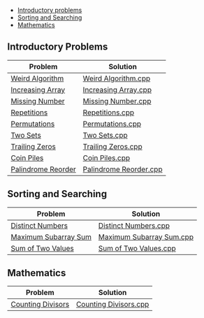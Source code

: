 - [Introductory problems](#introductory-problems)
- [Sorting and Searching](#sorting-and-searching)
- [Mathematics](#mathematics)
## Introductory Problems
| Problem | Solution |
| ------- | -------- |
| [Weird Algorithm](https://cses.fi/problemset/task/1068) | [Weird Algorithm.cpp](https://github.com/SohagMollik/CSES-Problem-Set-Solution/blob/main/Introductory%20Problems/Weird%20Algorithm.cpp) |
| [Increasing Array](https://cses.fi/problemset/task/1094) | [Increasing Array.cpp](https://github.com/SohagMollik/CSES-Problem-Set-Solution/blob/main/Introductory%20Problems/Increasing%20Array.cpp) |
| [Missing Number](https://cses.fi/problemset/task/1083) | [Missing Number.cpp](https://github.com/SohagMollik/CSES-Problem-Set-Solution/blob/main/Introductory%20Problems/Missing%20Number.cpp) |
| [Repetitions](https://cses.fi/problemset/task/1069) | [Repetitions.cpp](https://github.com/SohagMollik/CSES-Problem-Set-Solution/blob/main/Introductory%20Problems/Repetitions.cpp) |
| [Permutations](https://cses.fi/problemset/task/1070) | [Permutations.cpp](https://github.com/SohagMollik/CSES-Problem-Set-Solution/blob/main/Introductory%20Problems/Permutations.cpp) |
| [Two Sets](https://cses.fi/problemset/task/1092) | [Two Sets.cpp](https://github.com/SohagMollik/CSES-Problem-Set-Solution/blob/main/Introductory%20Problems/Two%20Sets.cpp) |
| [Trailing Zeros](https://cses.fi/problemset/task/1618/) | [Trailing Zeros.cpp](https://github.com/SohagMollik/CSES-Problem-Set-Solution/blob/main/Introductory%20Problems/Trailing%20Zeros.cpp) |
| [Coin Piles](https://cses.fi/problemset/task/1754/) | [Coin Piles.cpp](https://github.com/SohagMollik/CSES-Problem-Set-Solution/blob/main/Introductory%20Problems/Coin%20Piles.cpp) |
| [Palindrome Reorder](https://cses.fi/problemset/task/1755/) | [Palindrome Reorder.cpp](https://github.com/SohagMollik/CSES-Problem-Set-Solution/blob/main/Introductory%20Problems/Palindrome%20Reorder.cpp) |

## Sorting and Searching
| Problem | Solution |
| ------- | -------- |
| [Distinct Numbers](https://cses.fi/problemset/task/1621/) | [Distinct Numbers.cpp](https://github.com/SohagMollik/CSES-Problem-Set-Solution/blob/main/Sorting%20and%20Searching/Distinct%20Numbers.cpp) |
| [Maximum Subarray Sum](https://cses.fi/problemset/task/1643/) | [Maximum Subarray Sum.cpp](https://github.com/SohagMollik/CSES-Problem-Set-Solution/blob/main/Sorting%20and%20Searching/Maximum%20Subarray%20Sum.cpp) |
| [Sum of Two Values](https://cses.fi/problemset/task/1640/) | [Sum of Two Values.cpp](https://github.com/SohagMollik/CSES-Problem-Set-Solution/blob/main/Sorting%20and%20Searching/Sum%20of%20Two%20Values.cpp) |

## Mathematics
| Problem | Solution |
| ------- | -------- |
| [Counting Divisors](https://cses.fi/problemset/task/1713) | [Counting Divisors.cpp](https://github.com/SohagMollik/CSES-Problem-Set-Solution/blob/main/Mathematics/Counting%20Divisors.cpp) |

